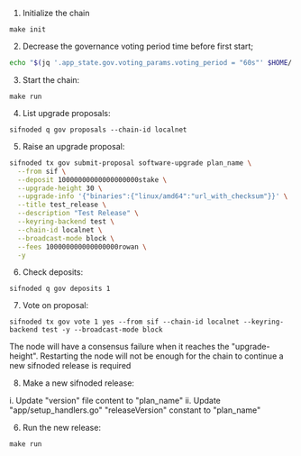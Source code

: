 1. Initialize the chain

```
make init
```

2. Decrease the governance voting period time before first start;


```bash
echo "$(jq '.app_state.gov.voting_params.voting_period = "60s"' $HOME/.sifnoded/config/genesis.json)" > $HOME/.sifnoded/config/genesis.json
```

3. Start the chain:

```
make run
```

4. List upgrade proposals:

```
sifnoded q gov proposals --chain-id localnet
```

5. Raise an upgrade proposal:


```bash
sifnoded tx gov submit-proposal software-upgrade plan_name \
  --from sif \
  --deposit 10000000000000000000stake \
  --upgrade-height 30 \
  --upgrade-info '{"binaries":{"linux/amd64":"url_with_checksum"}}' \
  --title test_release \
  --description "Test Release" \
  --keyring-backend test \
  --chain-id localnet \
  --broadcast-mode block \
  --fees 100000000000000000rowan \
  -y
```

6. Check deposits:

```
sifnoded q gov deposits 1
```

7. Vote on proposal:

```
sifnoded tx gov vote 1 yes --from sif --chain-id localnet --keyring-backend test -y --broadcast-mode block
```

The node will have a consensus failure when it reaches the "upgrade-height". Restarting the node will not be enough for the chain to continue a new sifnoded release is required

8. Make a new sifnoded release:

  i. Update "version" file content to "plan_name"
  ii. Update "app/setup_handlers.go" "releaseVersion" constant to "plan_name"

6. Run the new release:

```
make run
```
